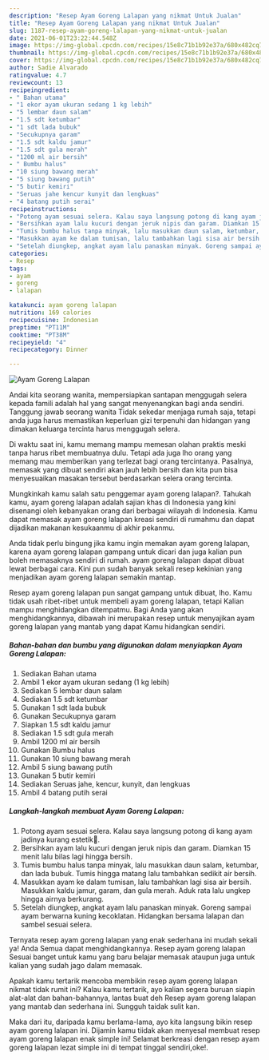 ```yaml
---
description: "Resep Ayam Goreng Lalapan yang nikmat Untuk Jualan"
title: "Resep Ayam Goreng Lalapan yang nikmat Untuk Jualan"
slug: 1187-resep-ayam-goreng-lalapan-yang-nikmat-untuk-jualan
date: 2021-06-01T23:22:44.548Z
image: https://img-global.cpcdn.com/recipes/15e8c71b1b92e37a/680x482cq70/ayam-goreng-lalapan-foto-resep-utama.jpg
thumbnail: https://img-global.cpcdn.com/recipes/15e8c71b1b92e37a/680x482cq70/ayam-goreng-lalapan-foto-resep-utama.jpg
cover: https://img-global.cpcdn.com/recipes/15e8c71b1b92e37a/680x482cq70/ayam-goreng-lalapan-foto-resep-utama.jpg
author: Sadie Alvarado
ratingvalue: 4.7
reviewcount: 13
recipeingredient:
- " Bahan utama"
- "1 ekor ayam ukuran sedang 1 kg lebih"
- "5 lembar daun salam"
- "1.5 sdt ketumbar"
- "1 sdt lada bubuk"
- "Secukupnya garam"
- "1.5 sdt kaldu jamur"
- "1.5 sdt gula merah"
- "1200 ml air bersih"
- " Bumbu halus"
- "10 siung bawang merah"
- "5 siung bawang putih"
- "5 butir kemiri"
- "Seruas jahe kencur kunyit dan lengkuas"
- "4 batang putih serai"
recipeinstructions:
- "Potong ayam sesuai selera. Kalau saya langsung potong di kang ayam jadinya kurang estetik😬."
- "Bersihkan ayam lalu kucuri dengan jeruk nipis dan garam. Diamkan 15 menit lalu bilas lagi hingga bersih."
- "Tumis bumbu halus tanpa minyak, lalu masukkan daun salam, ketumbar, dan lada bubuk. Tumis hingga matang lalu tambahkan sedikit air bersih."
- "Masukkan ayam ke dalam tumisan, lalu tambahkan lagi sisa air bersih. Masukkan kaldu jamur, garam, dan gula merah. Aduk rata lalu ungkep hingga airnya berkurang."
- "Setelah diungkep, angkat ayam lalu panaskan minyak. Goreng sampai ayam berwarna kuning kecoklatan. Hidangkan bersama lalapan dan sambel sesuai selera."
categories:
- Resep
tags:
- ayam
- goreng
- lalapan

katakunci: ayam goreng lalapan 
nutrition: 169 calories
recipecuisine: Indonesian
preptime: "PT11M"
cooktime: "PT38M"
recipeyield: "4"
recipecategory: Dinner

---
```



![Ayam Goreng Lalapan](https://img-global.cpcdn.com/recipes/15e8c71b1b92e37a/680x482cq70/ayam-goreng-lalapan-foto-resep-utama.jpg)

Andai kita seorang wanita, mempersiapkan santapan menggugah selera kepada famili adalah hal yang sangat menyenangkan bagi anda sendiri. Tanggung jawab seorang  wanita Tidak sekedar menjaga rumah saja, tetapi anda juga harus memastikan keperluan gizi terpenuhi dan hidangan yang dimakan keluarga tercinta harus menggugah selera.

Di waktu  saat ini, kamu memang mampu memesan olahan praktis meski tanpa harus ribet membuatnya dulu. Tetapi ada juga lho orang yang memang mau memberikan yang terlezat bagi orang tercintanya. Pasalnya, memasak yang dibuat sendiri akan jauh lebih bersih dan kita pun bisa menyesuaikan masakan tersebut berdasarkan selera orang tercinta. 



Mungkinkah kamu salah satu penggemar ayam goreng lalapan?. Tahukah kamu, ayam goreng lalapan adalah sajian khas di Indonesia yang kini disenangi oleh kebanyakan orang dari berbagai wilayah di Indonesia. Kamu dapat memasak ayam goreng lalapan kreasi sendiri di rumahmu dan dapat dijadikan makanan kesukaanmu di akhir pekanmu.

Anda tidak perlu bingung jika kamu ingin memakan ayam goreng lalapan, karena ayam goreng lalapan gampang untuk dicari dan juga kalian pun boleh memasaknya sendiri di rumah. ayam goreng lalapan dapat dibuat lewat berbagai cara. Kini pun sudah banyak sekali resep kekinian yang menjadikan ayam goreng lalapan semakin mantap.

Resep ayam goreng lalapan pun sangat gampang untuk dibuat, lho. Kamu tidak usah ribet-ribet untuk membeli ayam goreng lalapan, tetapi Kalian mampu menghidangkan ditempatmu. Bagi Anda yang akan menghidangkannya, dibawah ini merupakan resep untuk menyajikan ayam goreng lalapan yang mantab yang dapat Kamu hidangkan sendiri.

<!--inarticleads1-->

##### Bahan-bahan dan bumbu yang digunakan dalam menyiapkan Ayam Goreng Lalapan:

1. Sediakan  Bahan utama
1. Ambil 1 ekor ayam ukuran sedang (1 kg lebih)
1. Sediakan 5 lembar daun salam
1. Sediakan 1.5 sdt ketumbar
1. Gunakan 1 sdt lada bubuk
1. Gunakan Secukupnya garam
1. Siapkan 1.5 sdt kaldu jamur
1. Sediakan 1.5 sdt gula merah
1. Ambil 1200 ml air bersih
1. Gunakan  Bumbu halus
1. Gunakan 10 siung bawang merah
1. Ambil 5 siung bawang putih
1. Gunakan 5 butir kemiri
1. Sediakan Seruas jahe, kencur, kunyit, dan lengkuas
1. Ambil 4 batang putih serai




<!--inarticleads2-->

##### Langkah-langkah membuat Ayam Goreng Lalapan:

1. Potong ayam sesuai selera. Kalau saya langsung potong di kang ayam jadinya kurang estetik😬.
1. Bersihkan ayam lalu kucuri dengan jeruk nipis dan garam. Diamkan 15 menit lalu bilas lagi hingga bersih.
1. Tumis bumbu halus tanpa minyak, lalu masukkan daun salam, ketumbar, dan lada bubuk. Tumis hingga matang lalu tambahkan sedikit air bersih.
1. Masukkan ayam ke dalam tumisan, lalu tambahkan lagi sisa air bersih. Masukkan kaldu jamur, garam, dan gula merah. Aduk rata lalu ungkep hingga airnya berkurang.
1. Setelah diungkep, angkat ayam lalu panaskan minyak. Goreng sampai ayam berwarna kuning kecoklatan. Hidangkan bersama lalapan dan sambel sesuai selera.




Ternyata resep ayam goreng lalapan yang enak sederhana ini mudah sekali ya! Anda Semua dapat menghidangkannya. Resep ayam goreng lalapan Sesuai banget untuk kamu yang baru belajar memasak ataupun juga untuk kalian yang sudah jago dalam memasak.

Apakah kamu tertarik mencoba membikin resep ayam goreng lalapan nikmat tidak rumit ini? Kalau kamu tertarik, ayo kalian segera buruan siapin alat-alat dan bahan-bahannya, lantas buat deh Resep ayam goreng lalapan yang mantab dan sederhana ini. Sungguh taidak sulit kan. 

Maka dari itu, daripada kamu berlama-lama, ayo kita langsung bikin resep ayam goreng lalapan ini. Dijamin kamu tiidak akan menyesal membuat resep ayam goreng lalapan enak simple ini! Selamat berkreasi dengan resep ayam goreng lalapan lezat simple ini di tempat tinggal sendiri,oke!.


